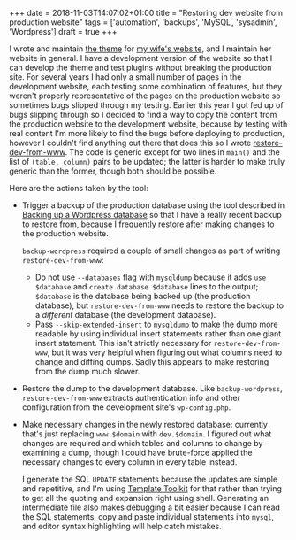+++
date = 2018-11-03T14:07:02+01:00
title = "Restoring dev website from production website"
tags = ['automation', 'backups', 'MySQL', 'sysadmin', 'Wordpress']
draft = true
+++

I wrote and maintain [the theme](https://github.com/tobinjt/ariane-theme) for
[my wife's website](https://www.arianetobin.ie/), and I maintain her website in
general.  I have a development version of the website so that I can develop the
theme and test plugins without breaking the production site.  For several years
I had only a small number of pages in the development website, each testing some
combination of features, but they weren't properly representative of the pages
on the production website so sometimes bugs slipped through my testing.  Earlier
this year I got fed up of bugs slipping through so I decided to find a way to
copy the content from the production website to the development website, because
by testing with real content I'm more likely to find the bugs before deploying
to production, however I couldn't find anything out there that does this so I
wrote
[restore-dev-from-www](https://github.com/tobinjt/bin/blob/master/restore-dev-from-www).
The code is generic except for two lines in `main()` and the list of `(table,
column)` pairs to be updated; the latter is harder to make truly generic than
the former, though both should be possible.

Here are the actions taken by the tool:

*   Trigger a backup of the production database using the tool described in
    [Backing up a Wordpress database](/blog/backing_up_a_wordpress_database/) so
    that I have a really recent backup to restore from, because I frequently
    restore after making changes to the production website.

    `backup-wordpress` required a couple of small changes as part of writing
    `restore-dev-from-www`:

    *   Do not use `--databases` flag with `mysqldump` because it adds `use
        $database` and `create database $database` lines to the output;
        `$database` is the database being backed up (the production database),
        but `restore-dev-from-www` needs to restore the backup to a *different*
        database (the development database).
    *   Pass `--skip-extended-insert` to `mysqldump` to make the dump more
        readable by using individual insert statements rather than one giant
        insert statement.  This isn't strictly necessary for
        `restore-dev-from-www`, but it was very helpful when figuring out what
        columns need to change and diffing dumps.  Sadly this appears to make
        restoring from the dump much slower.

*   Restore the dump to the development database.  Like `backup-wordpress`,
    `restore-dev-from-www` extracts authentication info and other configuration
    from the development site's `wp-config.php`.

*   Make necessary changes in the newly restored database: currently that's just
    replacing `www.$domain` with `dev.$domain`.  I figured out what changes are
    required and which tables and columns to change by examining a dump, though
    I could have brute-force applied the necessary changes to every column in
    every table instead.

    I generate the SQL `UPDATE` statements because the updates are simple and
    repetitive, and I'm using [Template
    Toolkit](http://www.template-toolkit.org/) for that rather than trying to
    get all the quoting and expansion right using shell.  Generating an
    intermediate file also makes debugging a bit easier because I can read the
    SQL statements, copy and paste individual statements into `mysql`, and
    editor syntax highlighting will help catch mistakes.

